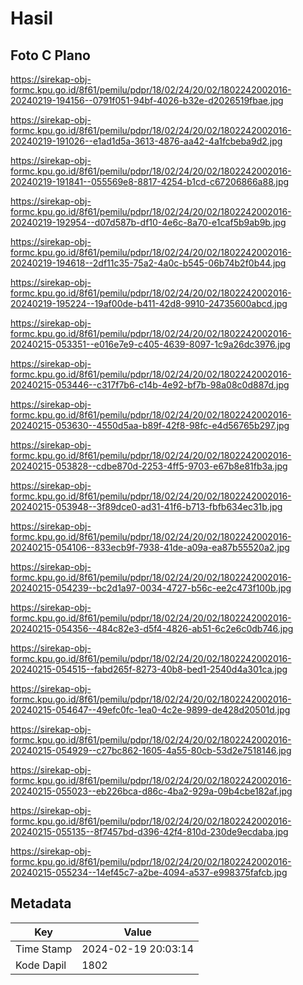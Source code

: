 # Hasil

## Foto C Plano

https://sirekap-obj-formc.kpu.go.id/8f61/pemilu/pdpr/18/02/24/20/02/1802242002016-20240219-194156--0791f051-94bf-4026-b32e-d2026519fbae.jpg

https://sirekap-obj-formc.kpu.go.id/8f61/pemilu/pdpr/18/02/24/20/02/1802242002016-20240219-191026--e1ad1d5a-3613-4876-aa42-4a1fcbeba9d2.jpg

https://sirekap-obj-formc.kpu.go.id/8f61/pemilu/pdpr/18/02/24/20/02/1802242002016-20240219-191841--055569e8-8817-4254-b1cd-c67206866a88.jpg

https://sirekap-obj-formc.kpu.go.id/8f61/pemilu/pdpr/18/02/24/20/02/1802242002016-20240219-192954--d07d587b-df10-4e6c-8a70-e1caf5b9ab9b.jpg

https://sirekap-obj-formc.kpu.go.id/8f61/pemilu/pdpr/18/02/24/20/02/1802242002016-20240219-194618--2df11c35-75a2-4a0c-b545-06b74b2f0b44.jpg

https://sirekap-obj-formc.kpu.go.id/8f61/pemilu/pdpr/18/02/24/20/02/1802242002016-20240219-195224--19af00de-b411-42d8-9910-24735600abcd.jpg

https://sirekap-obj-formc.kpu.go.id/8f61/pemilu/pdpr/18/02/24/20/02/1802242002016-20240215-053351--e016e7e9-c405-4639-8097-1c9a26dc3976.jpg

https://sirekap-obj-formc.kpu.go.id/8f61/pemilu/pdpr/18/02/24/20/02/1802242002016-20240215-053446--c317f7b6-c14b-4e92-bf7b-98a08c0d887d.jpg

https://sirekap-obj-formc.kpu.go.id/8f61/pemilu/pdpr/18/02/24/20/02/1802242002016-20240215-053630--4550d5aa-b89f-42f8-98fc-e4d56765b297.jpg

https://sirekap-obj-formc.kpu.go.id/8f61/pemilu/pdpr/18/02/24/20/02/1802242002016-20240215-053828--cdbe870d-2253-4ff5-9703-e67b8e81fb3a.jpg

https://sirekap-obj-formc.kpu.go.id/8f61/pemilu/pdpr/18/02/24/20/02/1802242002016-20240215-053948--3f89dce0-ad31-41f6-b713-fbfb634ec31b.jpg

https://sirekap-obj-formc.kpu.go.id/8f61/pemilu/pdpr/18/02/24/20/02/1802242002016-20240215-054106--833ecb9f-7938-41de-a09a-ea87b55520a2.jpg

https://sirekap-obj-formc.kpu.go.id/8f61/pemilu/pdpr/18/02/24/20/02/1802242002016-20240215-054239--bc2d1a97-0034-4727-b56c-ee2c473f100b.jpg

https://sirekap-obj-formc.kpu.go.id/8f61/pemilu/pdpr/18/02/24/20/02/1802242002016-20240215-054356--484c82e3-d5f4-4826-ab51-6c2e6c0db746.jpg

https://sirekap-obj-formc.kpu.go.id/8f61/pemilu/pdpr/18/02/24/20/02/1802242002016-20240215-054515--fabd265f-8273-40b8-bed1-2540d4a301ca.jpg

https://sirekap-obj-formc.kpu.go.id/8f61/pemilu/pdpr/18/02/24/20/02/1802242002016-20240215-054647--49efc0fc-1ea0-4c2e-9899-de428d20501d.jpg

https://sirekap-obj-formc.kpu.go.id/8f61/pemilu/pdpr/18/02/24/20/02/1802242002016-20240215-054929--c27bc862-1605-4a55-80cb-53d2e7518146.jpg

https://sirekap-obj-formc.kpu.go.id/8f61/pemilu/pdpr/18/02/24/20/02/1802242002016-20240215-055023--eb226bca-d86c-4ba2-929a-09b4cbe182af.jpg

https://sirekap-obj-formc.kpu.go.id/8f61/pemilu/pdpr/18/02/24/20/02/1802242002016-20240215-055135--8f7457bd-d396-42f4-810d-230de9ecdaba.jpg

https://sirekap-obj-formc.kpu.go.id/8f61/pemilu/pdpr/18/02/24/20/02/1802242002016-20240215-055234--14ef45c7-a2be-4094-a537-e998375fafcb.jpg


## Metadata

| Key        | Value               |
| ---------- | ------------------- |
| Time Stamp | 2024-02-19 20:03:14 |
| Kode Dapil | 1802                |



